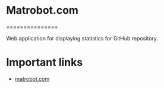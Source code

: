# Matrobot.com
===============

Web application for displaying statistics for GitHub repository.

Important links
===============

- [matrobot.com](http://matrobot.com/)


